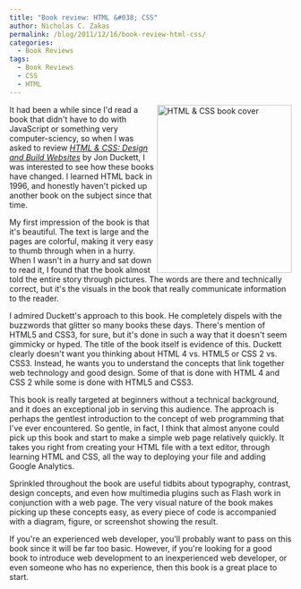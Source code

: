 ```yaml
---
title: "Book review: HTML &#038; CSS"
author: Nicholas C. Zakas
permalink: /blog/2011/12/16/book-review-html-css/
categories:
  - Book Reviews
tags:
  - Book Reviews
  - CSS
  - HTML
---
```

[<img src="/images/wp-content/uploads/2011/12/htmlandcss.png" alt="HTML & CSS book cover" width="240" height="300" align="right" />][1]It had been a while since I'd read a book that didn't have to do with JavaScript or something very computer-sciency, so when I was asked to review <cite><a href="http://www.amazon.com/gp/product/1118008189/ref=as_li_ss_tl?ie=UTF8&#038;camp=1789&#038;creative=390957&#038;creativeASIN=1118008189&#038;linkCode=as2&#038;tag=nczonline-20">HTML & CSS: Design and Build Websites</a></cite> by Jon Duckett, I was interested to see how these books have changed. I learned HTML back in 1996, and honestly haven't picked up another book on the subject since that time.

My first impression of the book is that it's beautiful. The text is large and the pages are colorful, making it very easy to thumb through when in a hurry. When I wasn't in a hurry and sat down to read it, I found that the book almost told the entire story through pictures. The words are there and technically correct, but it's the visuals in the book that really communicate information to the reader.

I admired Duckett's approach to this book. He completely dispels with the buzzwords that glitter so many books these days. There's mention of HTML5 and CSS3, for sure, but it's done in such a way that it doesn't seem gimmicky or hyped. The title of the book itself is evidence of this. Duckett clearly doesn't want you thinking about HTML 4 vs. HTML5 or CSS 2 vs. CSS3. Instead, he wants you to understand the concepts that link together web technology and good design. Some of that is done with HTML 4 and CSS 2 while some is done with HTML5 and CSS3.

This book is really targeted at beginners without a technical background, and it does an exceptional job in serving this audience. The approach is perhaps the gentlest introduction to the concept of web programming that I've ever encountered. So gentle, in fact, I think that almost anyone could pick up this book and start to make a simple web page relatively quickly. It takes you right from creating your HTML file with a text editor, through learning HTML and CSS, all the way to deploying your file and adding Google Analytics.

Sprinkled throughout the book are useful tidbits about typography, contrast, design concepts, and even how multimedia plugins such as Flash work in conjunction with a web page. The very visual nature of the book makes picking up these concepts easy, as every piece of code is accompanied with a diagram, figure, or screenshot showing the result.

If you're an experienced web developer, you'll probably want to pass on this book since it will be far too basic. However, if you're looking for a good book to introduce web development to an inexperienced web developer, or even someone who has no experience, then this book is a great place to start.

 [1]: http://www.amazon.com/gp/product/1118008189/ref=as_li_ss_tl?ie=UTF8&camp=1789&creative=390957&creativeASIN=1118008189&linkCode=as2&tag=nczonline-20
